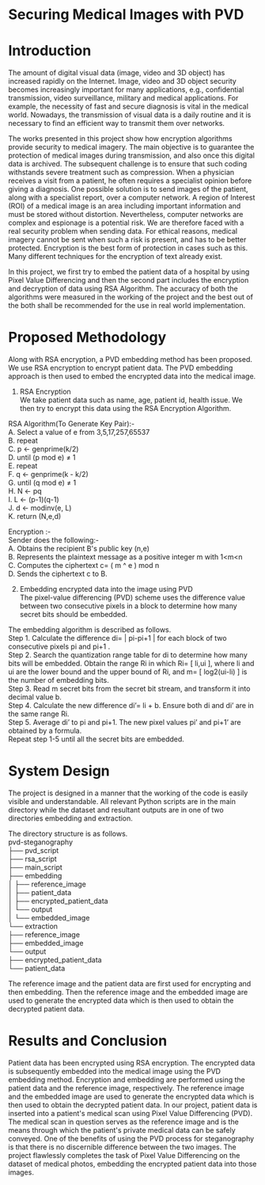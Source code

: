 # Securing Medical Images with PVD

# Introduction

The amount of digital visual data (image, video and 3D object) has increased rapidly on the Internet. Image, video and 3D object security becomes increasingly important for many applications, e.g., confidential transmission, video surveillance, military and medical applications. For example, the necessity of fast and secure diagnosis is vital in the medical world. Nowadays, the transmission of visual data is a daily routine and it is necessary to find an efficient way to transmit them over networks.  

The works presented in this project show how encryption algorithms provide security to medical imagery. The main objective is to guarantee the protection of medical images during transmission, and also once this digital data is archived. The subsequent challenge is to ensure that such coding withstands severe treatment such as compression. When a physician receives a visit from a patient, he often requires a specialist opinion before giving a diagnosis. One possible solution is to send images of the patient, along with a specialist report, over a computer network. A region of Interest (ROI) of a medical image is an area including important information and must be stored without distortion. Nevertheless, computer networks are complex and espionage is a potential risk. We are therefore faced with a real security problem when sending data. For ethical reasons, medical imagery cannot be sent when such a risk is present, and has to be better protected. Encryption is the best form of protection in cases such as this. Many different techniques for the encryption of text already exist.

In this project, we first try to embed the patient data of a hospital by using Pixel Value Differencing and then the second part includes the encryption and decryption of data using RSA Algorithm. The accuracy of both the algorithms were measured in the working of the project and the best out of the both shall be recommended for the use in real world implementation.  

# Proposed Methodology
Along with RSA encryption, a PVD embedding method has been proposed. We use RSA encryption to encrypt patient data. The PVD embedding approach is then used to embed the encrypted data into the medical image.

1. RSA Encryption  
We take patient data such as name, age, patient id, health issue. We then try to encrypt this data using the RSA Encryption Algorithm.

  RSA Algorithm(To Generate Key Pair):-  
    A. Select a value of e from 3,5,17,257,65537  
    B. repeat  
    C. p ← genprime(k/2)  
    D. until (p mod e) ≠ 1  
    E. repeat  
    F. q ← genprime(k - k/2)  
    G. until (q mod e) ≠ 1  
    H. N ← pq  
    I. L ← (p-1)(q-1)  
    J. d ← modinv(e, L)  
    K. return (N,e,d)  
    
  Encryption :-  
  Sender does the following:-  
    A. Obtains the recipient B's public key (n,e)  
    B. Represents the plaintext message as a positive integer m with 1<m<n  
    C. Computes the ciphertext c= ( m ^ e ) mod n  
    D. Sends the ciphertext c to B.  

2. Embedding encrypted data into the image using PVD  
The pixel-value differencing (PVD) scheme uses the difference value between two consecutive pixels in a block to determine how many secret bits should be embedded.

The embedding algorithm is described as follows.  
  Step 1. Calculate the difference di= | pi-pi+1 | for each block of two consecutive pixels pi and pi+1 .  
  Step 2. Search the quantization range table for di to determine how many bits will be embedded. Obtain the range Ri in which Ri= [ li,ui ], where li and ui are the lower bound and the upper bound of Ri, and m= [ log2(ui-li) ] is the number of embedding bits.  
  Step 3. Read m secret bits from the secret bit stream, and transform it into decimal value b.  
  Step 4. Calculate the new difference di’= li + b. Ensure both di and di’ are in the same range Ri.  
  Step 5. Average di’ to pi and pi+1. The new pixel values pi’ and pi+1’ are obtained by a formula.  
  Repeat step 1-5 until all the secret bits are embedded.  
  
# System Design  
  
The project is designed in a manner that the working of the code is easily visible and understandable. All relevant Python scripts are in the main directory while the dataset and resultant outputs are in one of two directories embedding and extraction.  

The directory structure is as follows.  
pvd-steganography  
├── pvd_script  
├── rsa_script  
├── main_script  
├── embedding  
│   ├── reference_image  
│   ├── patient_data  
│   ├── encrypted_patient_data  
│   └── output  
│       └── embedded_image  
└── extraction  
    ├── reference_image  
    ├── embedded_image  
    └── output  
        ├── encrypted_patient_data  
        └── patient_data  
        
The reference image and the patient data are first used for encrypting and then embedding. Then the reference image and the embedded image are used to generate the encrypted data which is then used to obtain the decrypted patient data.  

# Results and Conclusion  

Patient data has been encrypted using RSA encryption. The encrypted data is subsequently embedded into the medical image using the PVD embedding method. Encryption and embedding are performed using the patient data and the reference image, respectively. The reference image and the embedded image are used to generate the encrypted data which is then used to obtain the decrypted patient data. In our project, patient data is inserted into a patient's medical scan using Pixel Value Differencing (PVD). The medical scan in question serves as the reference image and is the means through which the patient's private medical data can be safely conveyed. One of the benefits of using the PVD process for steganography is that there is no discernible difference between the two images. The project flawlessly completes the task of Pixel Value Differencing on the dataset of medical photos, embedding the encrypted patient data into those images.  
